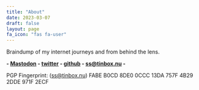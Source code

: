 ```yaml
---
title: "About"
date: 2023-03-07
draft: false
layout: page
fa_icon: "fas fa-user"
---
```


Braindump of my internet journeys and from behind the lens.

**- [Mastodon](https://kamel.social/ventris) - [twitter](https://twitter.com/ventrisimo) - [github](https://twitter.com/ventris) - <ss@tinbox.nu> -**

PGP Fingerprint: (ss@tinbox.nu) FABE B0CD 8DE0 0CCC 13DA  757F 4B29 2DDE 971F 2ECF
